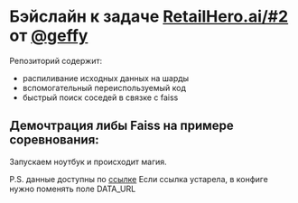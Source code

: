 #  Бэйслайн к задаче [RetailHero.ai/#2](https://retailhero.ai/c/recommender_system/overview) от [@geffy](https://github.com/geffy)

Репозиторий содержит:
* распиливание исходных данных на шарды
* вспомогательный переиспользуемый код 
* быстрый поиск соседей в связке с faiss

## Демочтрация либы Faiss на примере соревнования:

Запускаем ноутбук и происходит магия.

P.S. данные доступны по [ссылке](https://storage.yandexcloud.net/datasouls-competitions/x5-retailhero/retailhero-uplift.zip)
Если ссылка устарела, в конфиге нужно поменять поле DATA_URL
